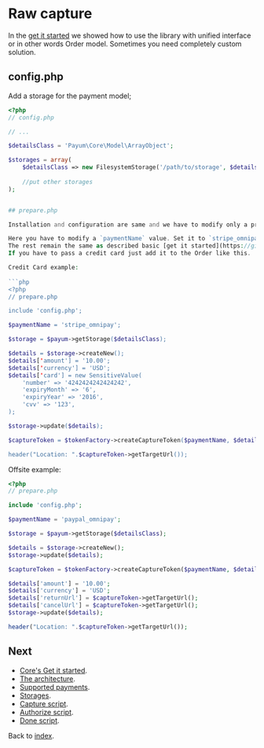 # Raw capture 

In the [get it started](https://github.com/Payum/OmnipayBridge/blob/master/src/Resources/docs/get-it-started.md) we showed how to use the library with unified interface or in other words Order model. 
Sometimes you need completely custom solution.  

## config.php

Add a storage for the payment model;

```php
<?php
// config.php

// ...

$detailsClass = 'Payum\Core\Model\ArrayObject';

$storages = array(
    $detailsClass => new FilesystemStorage('/path/to/storage', $detailsClass),
    
    //put other storages
);


## prepare.php

Installation and configuration are same and we have to modify only a prepare part. 

Here you have to modify a `paymentName` value. Set it to `stripe_omnipay` or `paypal_omnipay` or any other you configure.
The rest remain the same as described basic [get it started](https://github.com/Payum/Core/blob/master/Resources/docs/get-it-started.md) documentation.
If you have to pass a credit card just add it to the Order like this. 

Credit Card example:
 
```php
<?php
// prepare.php

include 'config.php';

$paymentName = 'stripe_omnipay';

$storage = $payum->getStorage($detailsClass);

$details = $storage->createNew();
$details['amount'] = '10.00'; 
$details['currency'] = 'USD';
$details['card'] = new SensitiveValue(
    'number' => '4242424242424242', 
    'expiryMonth' => '6', 
    'expiryYear' => '2016', 
    'cvv' => '123',
);

$storage->update($details);

$captureToken = $tokenFactory->createCaptureToken($paymentName, $details, 'done.php');

header("Location: ".$captureToken->getTargetUrl());
```

Offsite example:
 
```php
<?php
// prepare.php

include 'config.php';

$paymentName = 'paypal_omnipay';

$storage = $payum->getStorage($detailsClass);

$details = $storage->createNew();
$storage->update($details);

$captureToken = $tokenFactory->createCaptureToken($paymentName, $details, 'done.php');

$details['amount'] = '10.00'; 
$details['currency'] = 'USD';
$details['returnUrl'] = $captureToken->getTargetUrl();
$details['cancelUrl'] = $captureToken->getTargetUrl();
$storage->update($details);

header("Location: ".$captureToken->getTargetUrl());
```

## Next

* [Core's Get it started](https://github.com/Payum/Core/blob/master/Resources/docs/get-it-started.md).
* [The architecture](https://github.com/Payum/Core/blob/master/Resources/docs/the-architecture.md).
* [Supported payments](https://github.com/Payum/Core/blob/master/Resources/docs/supported-payments.md).
* [Storages](https://github.com/Payum/Core/blob/master/Resources/docs/storages.md).
* [Capture script](https://github.com/Payum/Core/blob/master/Resources/docs/capture-script.md).
* [Authorize script](https://github.com/Payum/Core/blob/master/Resources/docs/authorize-script.md).
* [Done script](https://github.com/Payum/Core/blob/master/Resources/docs/done-script.md).

Back to [index](index.md).